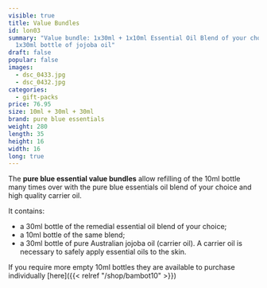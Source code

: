 ```yaml
---
visible: true
title: Value Bundles
id: lon03
summary: "Value bundle: 1x30ml + 1x10ml Essential Oil Blend of your choice +
  1x30ml bottle of jojoba oil"
draft: false
popular: false
images:
  - dsc_0433.jpg
  - dsc_0432.jpg
categories:
  - gift-packs
price: 76.95
size: 10ml + 30ml + 30ml
brand: pure blue essentials
weight: 280
length: 35
height: 16
width: 16
long: true
---
```

The **pure blue essential value bundles** allow refilling of the 10ml bottle many times over with the pure blue essentials oil blend of your choice and high quality carrier oil.

It contains:

* a 30ml bottle of the remedial essential oil blend of your choice;
* a 10ml bottle of the same blend;
* a 30ml bottle of pure Australian jojoba oil (carrier oil). A carrier oil is necessary to safely apply essential oils to the skin.

If you require more empty 10ml bottles they are available to purchase individually \[here]({{< relref "/shop/bambot10" >}})